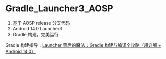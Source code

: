 # Gradle_Launcher3_AOSP
1. 基于 AOSP release 分支代码
2. Android 14.0 Launcher3
3. Gradle 构建，完美运行

Gradle 构建指导：[Launcher 背后的魔法：Gradle 构建与编译全攻略（超详细 + Android 14.0）](https://blog.csdn.net/pepsimaxin/article/details/142209682?spm=1001.2014.3001.5501)